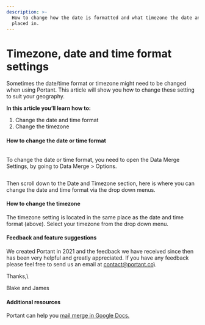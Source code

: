 ```yaml
---
description: >-
  How to change how the date is formatted and what timezone the date and time is
  placed in.
---
```


# Timezone, date and time format settings

Sometimes the date/time format or timezone might need to be changed when using Portant. This article will show you how to change these setting to suit your geography.

**In this article you’ll learn how to:**

1. Change the date and time format
2. Change the timezone

#### How to change the date or time format

<figure><img src="https://uploads-ssl.webflow.com/5f3b57b5405f8bd0f98b5e14/60f7d90aec04febf69ee5a07_Screen%20Shot%202021-07-21%20at%206.21.16%20pm.png" alt=""><figcaption></figcaption></figure>

To change the date or time format, you need to open the Data Merge Settings, by going to Data Merge > Options.

<figure><img src="https://uploads-ssl.webflow.com/5f3b57b5405f8bd0f98b5e14/610270343978c94735bc1a1e_Screen%20Shot%202021-07-29%20at%2012.45.11%20pm.jpeg" alt=""><figcaption></figcaption></figure>

Then scroll down to the Date and Timezone section, here is where you can change the date and time format via the drop down menus.

#### How to change the timezone

The timezone setting is located in the same place as the date and time format (above). Select your timezone from the drop down menu.

#### Feedback and feature suggestions

We created Portant in 2021 and the feedback we have received since then has been very helpful and greatly appreciated. If you have any feedback please feel free to send us an email at [contact@portant.co](mailto:contact@portant.co)\


Thanks,\


Blake and James

#### Additional resources

Portant can help you [mail merge in Google Docs.](https://www.portant.co/mail-merge-google-docs)

‍

‍
